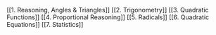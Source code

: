 [[1. Reasoning, Angles & Triangles]]
[[2. Trigonometry]]
[[3. Quadratic Functions]]
[[4. Proportional Reasoning]]
[[5. Radicals]]
[[6. Quadratic Equations]]
[[7. Statistics]]
